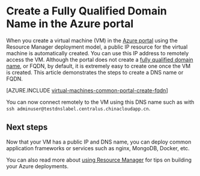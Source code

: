 <properties
   pageTitle="Create FQDN for a VM in Azure portal | Azure"
   description="Learn how to create a Fully Qualified Domain Name or FQDN for a Resource Manager based virtual machine in the Azure portal."
   services="virtual-machines-linux"
   documentationCenter=""
   authors="iainfoulds"
   manager="timlt"
   editor="tysonn"
   tags="azure-resource-manager"/>

<tags
	ms.service="virtual-machines-linux"
	ms.date="06/07/2016"
	wacn.date=""/>

# Create a Fully Qualified Domain Name in the Azure portal
When you create a virtual machine (VM) in the [Azure portal](https://portal.azure.cn) using the Resource Manager deployment model, a public IP resource for the virtual machine is automatically created. You can use this IP address to remotely access the VM. Although the portal does not create a [fully qualified domain name](https://en.wikipedia.org/wiki/Fully_qualified_domain_name), or FQDN, by default, it is extremely easy to create one once the VM is created. This article demonstrates the steps to create a DNS name or FQDN.

[AZURE.INCLUDE [virtual-machines-common-portal-create-fqdn](../includes/virtual-machines-common-portal-create-fqdn.md)]

You can now connect remotely to the VM using this DNS name such as with `ssh adminuser@testdnslabel.centralus.chinacloudapp.cn`.

## Next steps
Now that your VM has a public IP and DNS name, you can deploy common application frameworks or services such as nginx, MongoDB, Docker, etc.

You can also read more about [using Resource Manager](/documentation/articles/resource-group-overview/) for tips on building your Azure deployments.